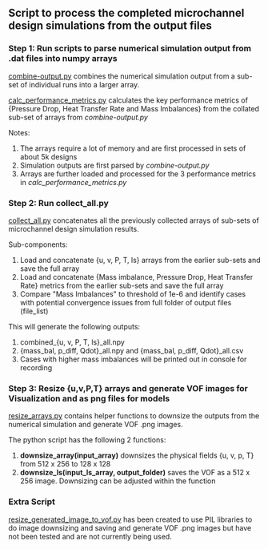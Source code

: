## Script to process the completed microchannel design simulations from the output files


### Step 1: Run scripts to parse numerical simulation output from .dat files into numpy arrays
[combine-output.py](https://github.com/ooichinchun/Microchannel-Designs/blob/main/ProcessDesigns/combine-output.py) combines the numerical simulation output from a sub-set of individual runs into a larger array.

[calc_performance_metrics.py](https://github.com/ooichinchun/Microchannel-Designs/blob/main/ProcessDesigns/calc_performance_metrics.py) calculates the key performance metrics of {Pressure Drop, Heat Transfer Rate and Mass Imbalances} from the collated sub-set of arrays from *combine-output.py*

Notes:
1) The arrays require a lot of memory and are first processed in sets of about 5k designs
2) Simulation outputs are first parsed by *combine-output.py*
3) Arrays are further loaded and processed for the 3 performance metrics in *calc_performance_metrics.py*

### Step 2: Run collect_all.py
[collect_all.py](https://github.com/ooichinchun/Microchannel-Designs/blob/main/ProcessDesigns/collect_all.py) concatenates all the previously collected arrays of sub-sets of microchannel design simulation results.

Sub-components: 
1) Load and concatenate {u, v, P, T, ls} arrays from the earlier sub-sets and save the full array
2) Load and concatenate {Mass imbalance, Pressure Drop, Heat Transfer Rate} metrics from the earlier sub-sets and save the full array
3) Compare "Mass Imbalances" to threshold of 1e-6 and identify cases with potential convergence issues from full folder of output files (file_list)

This will generate the following outputs:
1) combined_{u, v, P, T, ls}_all.npy
2) {mass_bal, p_diff, Qdot}_all.npy and {mass_bal, p_diff, Qdot}_all.csv
3) Cases with higher mass imbalances will be printed out in console for recording


### Step 3: Resize {u,v,P,T} arrays and generate VOF images for Visualization and as png files for models

[resize_arrays.py](https://github.com/ooichinchun/Microchannel-Designs/blob/main/ProcessDesigns/resize_arrays.py) contains helper functions to downsize the outputs from the numerical simulation and generate VOF .png images.

The python script has the following 2 functions:
1) **downsize_array(input_array)** downsizes the physical fields {u, v, p, T} from 512 x 256 to 128 x 128
2) **downsize_ls(input_ls_array, output_folder)** saves the VOF as a 512 x 256 image. Downsizing can be adjusted within the function


### Extra Script

[resize_generated_image_to_vof.py](https://github.com/ooichinchun/Microchannel-Designs/blob/main/ProcessDesigns/resize_generated_image_to_vof.py) has been created to use PIL libraries to do image downsizing and saving and generate VOF .png images but have not been tested and are not currently being used.
